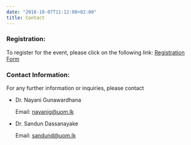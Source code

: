 ```yaml
---
date: "2018-10-07T11:12:00+02:00"
title: Contact
---
```

### Registration:

To register for the event, please click on the following link: [Registration Form](https://forms.gle/c4BLe8enUAKJHuoJA)

### Contact Information:

For any further information or inquiries, please contact

- Dr. Nayani Gunawardhana

  Email: nayanig@uom.lk

- Dr. Sandun Dassanayake

  Email: sandund@uom.lk
